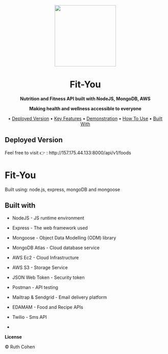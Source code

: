 <p align="center">
  
  <img width="192" src="file:///C:/Users/Ruth.LAPTOP-6SFCFEG0/Desktop/WhatsApp%20Image%202022-06-27%20at%2000.07.48.jpeg" />
</p>
<h1 align="center">Fit-You</h1>
<p align="center"><b>Nutrition and Fitness API built with NodeJS, MongoDB, AWS</b></p>
<p align="center"><b>Making health and wellness accessible to everyone</b></p>
<p align="center">
  • <a href="#deployed-version">Deployed Version</a>
  • <a href="#key-features">Key Features</a>
  • <a href="#demonstration">Demonstration</a>
  • <a href="#how-to-use">How To Use</a>
  • <a href="#built-with">Built With</a>
</p>


<h2>Deployed Version</h2>
Feel free to visit 👉 : http://157.175.44.133:8000/api/v1/foods

# Fit-You

Built using: node.js, express, mongoDB and mongoose

<h2>Built with</h2>

* NodeJS - JS runtime environment

* Express - The web framework used

* Mongoose - Object Data Modelling (ODM) library

* MongoDB Atlas - Cloud database service

* AWS Ec2 - Cloud Infrastructure

* AWS S3 - Storage Service

* JSON Web Token - Security token

* Postman - API testing

* Mailtrap & Sendgrid - Email delivery platform

* EDAMAM - Food and Recipe APIs

* Twilio - Sms API 
* 
<b>License</b>
<div>© Ruth Cohen</div>
